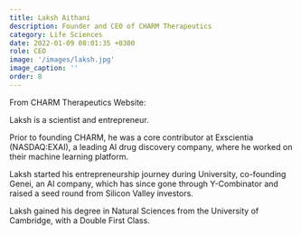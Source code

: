 ```yaml
---
title: Laksh Aithani
description: Founder and CEO of CHARM Therapeutics
category: Life Sciences
date: 2022-01-09 08:01:35 +0300
role: CEO
image: '/images/laksh.jpg'
image_caption: ''
order: 8
---
```

From CHARM Therapeutics Website:

Laksh is a scientist and entrepreneur.

Prior to founding CHARM, he was a core contributor at Exscientia (NASDAQ:EXAI), a leading AI drug discovery company, where he worked on their machine learning platform.

Laksh started his entrepreneurship journey during University, co-founding Genei, an AI company, which has since gone through Y-Combinator and raised a seed round from Silicon Valley investors.

Laksh gained his degree in Natural Sciences from the University of Cambridge, with a Double First Class.